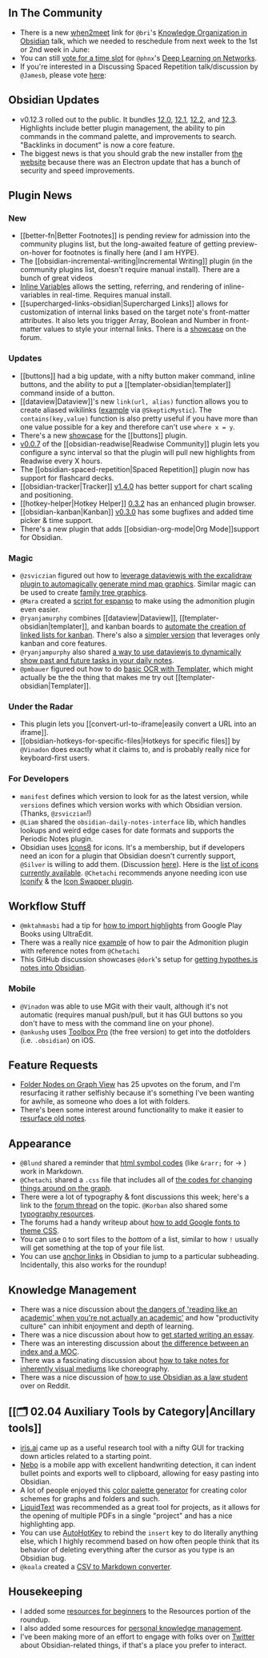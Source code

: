 ## In The Community

- There is a new [when2meet](https://www.when2meet.com/?11861492-Aihza) link for `@bri`'s [Knowledge Organization in Obsidian](https://forum.obsidian.md/t/knowledge-organization-cataloging-and-classification-in-obsidian-community-talk-by-brimwats/) talk, which we needed to reschedule from next week to the 1st or 2nd week in June:
- You can still [vote for a time slot](https://www.when2meet.com/?11752321-UHqgS) for `@phnx`'s [Deep Learning on Networks](https://forum.obsidian.md/t/deep-learning-on-networks-community-talk-by-phnx/).
- If you're interested in a Discussing Spaced Repetition talk/discussion by `@Jamesb`, please vote [here](https://forum.obsidian.md/t/obsidian-talks-voting-post-which-talks-do-you-want-to-hear/15705/40):

## Obsidian Updates

- v0.12.3 rolled out to the public. It bundles [12.0](https://forum.obsidian.md/t/obsidian-release-v0-12-0/16809), [12.1](https://forum.obsidian.md/t/obsidian-release-v0-12-1/16904), [12.2](https://forum.obsidian.md/t/obsidian-release-v0-12-2/17602), and [12.3](https://forum.obsidian.md/t/obsidian-release-v0-12-3/17957). Highlights include better plugin management, the ability to pin commands in the command palette, and improvements to search. "Backlinks in document" is now a core feature.
- The biggest news is that you should grab the new installer from [the website](https://obsidian.md/) because there was an Electron update that has a bunch of security and speed improvements.

## Plugin News

### New

- [[better-fn|Better Footnotes]] is pending review for admission into the community plugins list, but the long-awaited feature of getting preview-on-hover for footnotes is finally here (and I am HYPE).
- The [[obsidian-incremental-writing|Incremental Writing]] plugin (in the community plugins list, doesn't require manual install). There are a bunch of great videos
- [Inline Variables](https://github.com/flip-md/obsidian-inline-variables) allows the setting, referring, and rendering of inline-variables in real-time. Requires manual install.
- [[supercharged-links-obsidian|Supercharged Links]] allows for customization of internal links based on the target note's front-matter attributes. It also lets you trigger Array, Boolean and Number in front-matter values to style your internal links. There is a [showcase](https://forum.obsidian.md/t/supercharged-links-showcase/18219) on the forum.

### Updates

- [[buttons]] had a big update, with a nifty button maker command, inline buttons, and the ability to put a [[templater-obsidian|templater]] command inside of a button.
- [[dataview|Dataview]]'s new `link(url, alias)` function allows you to create aliased wikilinks ([example](http://discordapp.com/channels/686053708261228577/840286238928797736/840599798176022529) via `@SkepticMystic`). The `contains(key,value)` function is also pretty useful if you have more than one value possible for a key and therefore can't use `where x = y`.
- There's a new [showcase](https://forum.obsidian.md/t/buttons-showcase/18044) for the [[buttons]] plugin.
- [v0.0.7](https://github.com/renehernandez/obsidian-readwise/releases/tag/0.0.7) of the [[obsidian-readwise|Readwise Community]] plugin lets you configure a sync interval so that the plugin will pull new highlights from Readwise every X hours.
- The [[obsidian-spaced-repetition|Spaced Repetition]] plugin now has support for flashcard decks.
- [[obsidian-tracker|Tracker]] [v1.4.0](https://github.com/pyrochlore/obsidian-tracker) has better support for chart scaling and positioning.
- [[hotkey-helper|Hotkey Helper]] [0.3.2](https://github.com/pjeby/hotkey-helper) has an enhanced plugin browser.
- [[obsidian-kanban|Kanban]] [v0.3.0](https://github.com/mgmeyers/obsidian-kanban/discussions/89) has some bugfixes and added time picker & time support.
- There's a new plugin that adds [[obsidian-org-mode|Org Mode]]support for Obsidian.

### Magic

- `@zsviczian` figured out how to [leverage dataviewjs with the excalidraw plugin to automagically generate mind map graphics](https://discord.com/channels/686053708261228577/840286238928797736/840606013341696040). Similar magic can be used to create [family tree graphics](https://discord.com/channels/686053708261228577/840286238928797736/840644541270982716).
- `@Mara` created a [script for espanso](https://discord.com/channels/686053708261228577/694233507500916796/841422069694201896) to make using the admonition plugin even easier.
- `@ryanjamurphy` combines [[dataview|Dataview]], [[templater-obsidian|templater]], and kanban boards to [automate the creation of linked lists for kanban](https://discord.com/channels/686053708261228577/840286238928797736/841745942025207857). There's also a [simpler version](https://discord.com/channels/686053708261228577/840286238928797736/841779336398504017) that leverages only kanban and core features.
- `@ryanjampurphy` also shared [a way to use dataviewjs to dynamically show past and future tasks in your daily notes](https://discord.com/channels/686053708261228577/840286238928797736/842152590379712563).
- `@pmbauer` figured out how to do [basic OCR with Templater](https://forum.obsidian.md/t/basic-ocr-in-obsidian/18087), which might actually be the the thing that makes me try out [[templater-obsidian|Templater]].

### Under the Radar

- This plugin lets you [[convert-url-to-iframe|easily convert a URL into an iframe]].
- [[obsidian-hotkeys-for-specific-files|Hotkeys for specific files]] by `@Vinadon` does exactly what it claims to, and is probably really nice for keyboard-first users.

### For Developers

- `manifest` defines which version to look for as the latest version, while `versions` defines which version works with which Obsidian version. (Thanks, `@zsviczian`!)
- `@Liam` shared the `obsidian-daily-notes-interface` lib, which handles lookups and weird edge cases for date formats and supports the Periodic Notes plugin.
- Obsidian uses [Icons8](https://icons8.com/) for icons. It's a membership, but if developers need an icon for a plugin that Obsidian doesn't currently support, `@Silver` is willing to add them. (Discussion [here](https://discord.com/channels/686053708261228577/840286264964022302/841732418439610388)). Here is the [list of icons currently available](https://github.com/obsidianmd/obsidian-api/issues/3#issuecomment-724665569). `@Chetachi` recommends anyone needing icon use [Iconify](https://iconify.design/icon-sets/) & the [Icon Swapper plugin](https://forum.obsidian.md/t/obsidian-icon-swapper-plugin/17539).

## Workflow Stuff

- `@mktahmasbi` had a tip for [how to import highlights](http://discordapp.com/channels/686053708261228577/694233507500916796/841790522397294623) from Google Play Books using UltraEdit.
- There was a really nice [example](http://discordapp.com/channels/686053708261228577/702656734631821413/840937390498775062) of how to pair the Admonition plugin with reference notes from `@Chetachi`
- This GitHub discussion showcases `@dork`'s setup for [getting hypothes.is notes into Obsidian](https://github.com/out-of-cheese-error/gooseberry/discussions/73).

### Mobile

- `@Vinadon` was able to use MGit with their vault, although it's not automatic (requires manual push/pull, but it has GUI buttons so you don't have to mess with the command line on your phone).
- `@ankushg` uses [Toolbox Pro](https://toolboxpro.app/) (the free version) to get into the dotfolders (i.e. `.obsidian`) on iOS.

## Feature Requests

- [Folder Nodes on Graph View](https://forum.obsidian.md/t/folder-graph-view/4641) has 25 upvotes on the forum, and I'm resurfacing it rather selfishly because it's something I've been wanting for awhile, as someone who does a lot with folders.
- There's been some interest around functionality to make it easier to [resurface old notes](https://forum.obsidian.md/t/note-aging/467/11).

## Appearance

- `@Blund` shared a reminder that [html symbol codes](http://cactus.io/resources/toolbox/html-symbol-codes) (like `&rarr;` for &rarr; ) work in Markdown.
- `@Chetachi` shared a `.css` file that includes all of [the codes for changing things around on the graph](http://discordapp.com/channels/686053708261228577/702656734631821413/841353144856084500).
- There were a lot of typography & font discussions this week; here's a link to the [forum thread](https://forum.obsidian.md/t/your-favourite-fonts-choice-and-why-thread/18129) on the topic. `@Korban` also shared some [typography resources](http://discordapp.com/channels/686053708261228577/702656734631821413/842671647550078996).
- The forums had a handy writeup about [how to add Google fonts to theme CSS](https://forum.obsidian.md/t/fyi-how-to-add-google-fonts-to-any-themes-css/18115).
- You can use `Ω` to sort files to the _bottom_ of a list, similar to how `!` usually will get something at the top of your file list.
- You can use [anchor links](https://www.reddit.com/r/ObsidianMD/comments/nbbskz/anchor_links/) in Obsidian to jump to a particular subheading. Incidentally, this also works for the roundup!

## Knowledge Management

- There was a nice discussion about [the dangers of 'reading like an academic' when you're not actually an academic'](http://discordapp.com/channels/686053708261228577/710585052769157141/840298881462960138) and how "productivity culture" can inhibit enjoyment and depth of learning.
- There was a nice discussion about how to [get started writing an essay](https://discord.com/channels/686053708261228577/722584061087842365/840989959053246495).
- There was an interesting discussion about [the difference between an index and a MOC](http://discordapp.com/channels/686053708261228577/710585052769157141/841885329572495360).
- There was a fascinating discussion about [how to take notes for inherently visual mediums](http://discordapp.com/channels/686053708261228577/710585052769157141/842458593444888636) like choreography.
- There was a nice discussion of [how to use Obsidian as a law student](https://www.reddit.com/r/ObsidianMD/comments/n8g5zs/looking_for_a_law_school_example_using_obsidian/) over on Reddit.

## [[🗂️ 02.04 Auxiliary Tools by Category|Ancillary tools]]

- [iris.ai](https://iris.ai/) came up as a useful research tool with a nifty GUI for tracking down articles related to a starting point.
- [Nebo](https://www.nebo.app/) is a mobile app with excellent handwriting detection, it can indent bullet points and exports well to clipboard, allowing for easy pasting into Obsidian.
- A lot of people enjoyed this [color palette generator](https://coolors.co/generate) for creating color schemes for graphs and folders and such.
- [LiquidText](https://www.liquidtext.net/) was recommended as a great tool for projects, as it allows for the opening of multiple PDFs in a single "project" and has a nice highlighting app.
- You can use [AutoHotKey](https://www.autohotkey.com/) to rebind the `insert` key to do literally anything else, which I highly recommend based on how often people think that its behavior of deleting everything after the cursor as you type is an Obsidian bug.
- `@koala` created a [CSV to Markdown converter](https://github.com/kometenstaub/csv-to-md).

## Housekeeping

- I added some [resources for beginners](https://obsidianroundup.org/resources/#for-beginners) to the Resources portion of the roundup.
- I also added some resources for [personal knowledge management](https://obsidianroundup.org/resources/#personal-knowledge-management).
- I've been making more of an effort to engage with folks over on [Twitter](https://twitter.com/EleanorKonik) about Obsidian-related things, if that's a place you prefer to interact.

